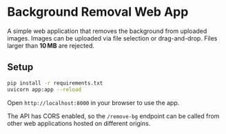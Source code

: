 # Background Removal Web App

A simple web application that removes the background from uploaded images. Images can be uploaded via file selection or drag-and-drop. Files larger than **10 MB** are rejected.

## Setup

```bash
pip install -r requirements.txt
uvicorn app:app --reload
```

Open `http://localhost:8000` in your browser to use the app.

The API has CORS enabled, so the `/remove-bg` endpoint can be called from other
web applications hosted on different origins.
